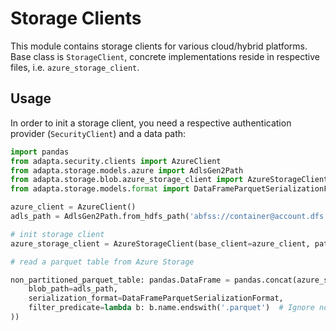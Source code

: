 # Storage Clients

This module contains storage clients for various cloud/hybrid platforms. Base class is `StorageClient`, concrete implementations reside in respective files, i.e. `azure_storage_client`.

## Usage

In order to init a storage client, you need a respective authentication provider (`SecurityClient`) and a data path:

```python
import pandas
from adapta.security.clients import AzureClient
from adapta.storage.models.azure import AdlsGen2Path
from adapta.storage.blob.azure_storage_client import AzureStorageClient
from adapta.storage.models.format import DataFrameParquetSerializationFormat

azure_client = AzureClient()
adls_path = AdlsGen2Path.from_hdfs_path('abfss://container@account.dfs.core.windows.net/path/to/my/table')

# init storage client
azure_storage_client = AzureStorageClient(base_client=azure_client, path=adls_path)

# read a parquet table from Azure Storage

non_partitioned_parquet_table: pandas.DataFrame = pandas.concat(azure_storage_client.read_blobs(
    blob_path=adls_path,
    serialization_format=DataFrameParquetSerializationFormat,
    filter_predicate=lambda b: b.name.endswith('.parquet')  # Ignore non-parquet files that might be present in a folder
))
```
